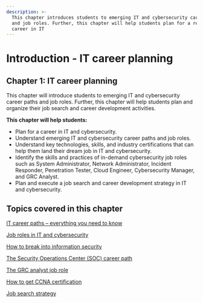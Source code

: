 ```yaml
---
description: >-
  This chapter introduces students to emerging IT and cybersecurity career paths
  and job roles. Further, this chapter will help students plan for a rewarding
  career in IT
---
```


# Introduction - IT career planning

## Chapter 1: IT career planning

This chapter will introduce students to emerging IT and cybersecurity career paths and job roles. Further, this chapter will help students plan and organize their job search and career development activities.

**This chapter will help students:**

* Plan for a career in IT and cybersecurity.
* Understand emerging IT and cybersecurity career paths and job roles.
* Understand key technologies, skills, and industry certifications that can help them land their dream job in IT and cybersecurity.
* Identify the skills and practices of in-demand cybersecurity job roles such as System Administrator, Network Administrator, Incident Responder, Penetration Tester, Cloud Engineer, Cybersecurity Manager, and GRC Analyst.
* Plan and execute a job search and career development strategy in IT and cybersecurity.

## Topics covered in this chapter

[IT career paths – everything you need to know](it-career-paths/)

[Job roles in IT and cybersecurity](job-roles-in-it-and-cybersecurity/)

[How to break into information security](how-to-break-into-information-security/)

[The Security Operations Center (SOC) career path](the-security-operations-center-soc-career-path/)

[The GRC analyst job role](the-grc-analyst-job-role/)

[How to get CCNA certification](how-to-get-ccna-certification/)

[Job search strategy](job-search-strategy/)
